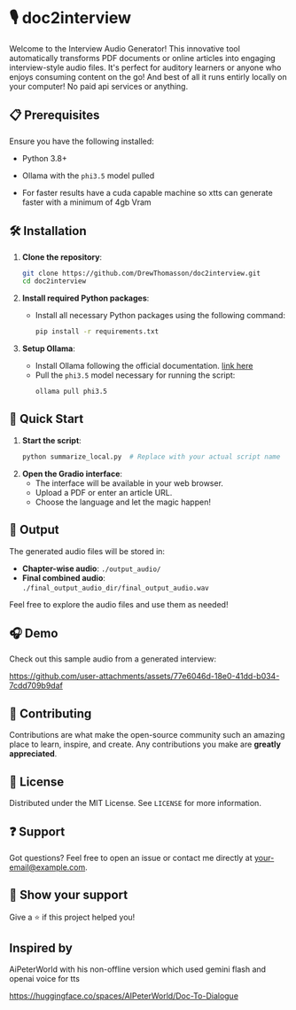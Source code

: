 # 🎙️ doc2interview

Welcome to the Interview Audio Generator! 
This  innovative tool automatically transforms PDF documents or online articles into engaging interview-style audio files. 
It's perfect for auditory learners or anyone who enjoys consuming content on the go!
And best of all it runs entirly locally on your computer! No paid api services or anything.

## 📋 Prerequisites

Ensure you have the following installed:
- Python 3.8+
- Ollama with the `phi3.5` model pulled

- For faster results have a cuda capable machine so xtts can generate faster with a minimum of 4gb Vram


## 🛠️ Installation

1. **Clone the repository**:
   ```bash
   git clone https://github.com/DrewThomasson/doc2interview.git
   cd doc2interview
   ```

2. **Install required Python packages**:
   - Install all necessary Python packages using the following command:
     ```bash
     pip install -r requirements.txt
     ```

3. **Setup Ollama**:
   - Install Ollama following the official documentation. [link here](https://ollama.com)
   - Pull the `phi3.5` model necessary for running the script:
     ```bash
     ollama pull phi3.5
     ```

## 🚀 Quick Start

1. **Start the script**:
   ```bash
   python summarize_local.py  # Replace with your actual script name
   ```
2. **Open the Gradio interface**:
   - The interface will be available in your web browser.
   - Upload a PDF or enter an article URL.
   - Choose the language and let the magic happen!

## 📁 Output

The generated audio files will be stored in:
- **Chapter-wise audio**: `./output_audio/`
- **Final combined audio**: `./final_output_audio_dir/final_output_audio.wav`

Feel free to explore the audio files and use them as needed!

## 🎧 Demo

Check out this sample audio from a generated interview:

https://github.com/user-attachments/assets/77e6046d-18e0-41dd-b034-7cdd709b9daf



## 🤝 Contributing

Contributions are what make the open-source community such an amazing place to learn, inspire, and create. Any contributions you make are **greatly appreciated**.

## 📖 License

Distributed under the MIT License. See `LICENSE` for more information.

## ❓ Support

Got questions? Feel free to open an issue or contact me directly at your-email@example.com.

## 🌟 Show your support

Give a ⭐️ if this project helped you!

## Inspired by 
AiPeterWorld with his non-offline version which used gemini flash and openai voice for tts

https://huggingface.co/spaces/AIPeterWorld/Doc-To-Dialogue


